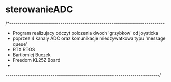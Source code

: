 # sterowanieADC
/*----------------------------------------------------------------------------
 * Program realizujacy odczyt polozenia dwoch 'grzybkow' od joysticka
 * poprzez 4 kanaly ADC oraz komunikacje miedzywatkowa typu 'message queue'
 * RTX RTOS
 * Bartlomiej Buczek
 * Freedom KL25Z Board
 * 
 *---------------------------------------------------------------------------*/
